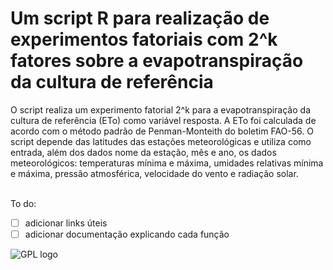 # Um script R para realização de experimentos fatoriais com 2^k fatores sobre a evapotranspiração da cultura de referência

O script realiza um experimento fatorial 2^k para a evapotranspiração da cultura de referência (ETo) como variável resposta. A ETo foi calculada de acordo com o método padrão de Penman-Monteith do boletim FAO-56. O script depende das latitudes das estações meteorológicas e utiliza como entrada, além dos dados nome da estação, mês e ano, os dados meteorológicos: temperaturas mínima e máxima, umidades relativas mínima e máxima, pressão atmosférica, velocidade do vento e radiação solar.
</br></br>

To do:
- [ ] adicionar links úteis
- [ ] adicionar documentação explicando cada função

![GPL logo](http://www.gnu.org/graphics/gplv3-88x31.png)
